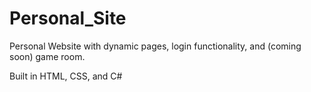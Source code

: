 # Personal_Site
Personal Website with dynamic pages, login functionality, and (coming soon) game room. 

Built in HTML, CSS, and C#
